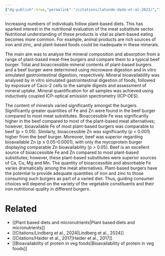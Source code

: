 ```yaml
---
{"dg-publish":true,"permalink":"/citations/latunde-dada-et-al-2023/","tags":["#health_nutrition","#alternative_proteins","#plant_based_alternative_proteins"],"created":"2025-10-23T17:42:45.281+01:00","updated":"2025-10-23T17:42:45.281+01:00"}
---
```


Increasing numbers of individuals follow plant-based diets. This has sparked interest in the nutritional evaluation of the meat substitute sector. Nutritional understanding of these products is vital as plant-based eating becomes more common. For example, animal products are rich sources of iron and zinc, and plant-based foods could be inadequate in these minerals. 

The main aim was to analyse the mineral composition and absorption from a range of plant-based meat-free burgers and compare them to a typical beef burger. Total and bioaccessible mineral contents of plant-based burgers and a beef burger were determined using microwave digestion and in vitro simulated gastrointestinal digestion, respectively. Mineral bioavailability was analysed by in vitro simulated gastrointestinal digestion of foods, followed by exposure of Caco-2 cells to the sample digests and assessment of mineral uptake. Mineral quantification for all samples was achieved using inductively coupled ICP-optical emission spectrometry (ICP-OES). 

The content of minerals varied significantly amongst the burgers. Significantly greater quantities of Fe and Zn were found in the beef burger compared to most meat substitutes. Bioaccessible Fe was significantly higher in the beef compared to most of the plant-based meat alternatives; however, bioavailable Fe of most plant-based burgers was comparable to beef (p > 0.05). Similarly, bioaccessible Zn was significantly (p < 0.001) higher from the beef burger. Moreover, beef was superior regarding bioavailable Zn (p ≤ 0.05–0.0001), with only the mycoprotein burger displaying comparable Zn bioavailability (p > 0.05). Beef is an excellent source of bioaccessible Fe and Zn compared to most plant-based substitutes; however, these plant-based substitutes were superior sources of Ca, Cu, Mg and Mn. The quantity of bioaccessible and absorbable Fe varies dramatically among the meat alternatives. Plant-based burgers have the potential to provide adequate quantities of iron and zinc to those consuming such burgers as part of a varied diet. Thus, guiding consumer choices will depend on the variety of the vegetable constituents and their iron nutritional quality in different burgers.

# Related
- [[Plant based diets and micronutrients\|Plant based diets and micronutrients]]
- [[Citations/Lindberg et al., 2024\|Lindberg et al., 2024]]
- [[Citations/Haider et al., 2017\|Haider et al., 2017]]
- [[Bioavailability of protein in veg foods\|Bioavailability of protein in veg foods]]